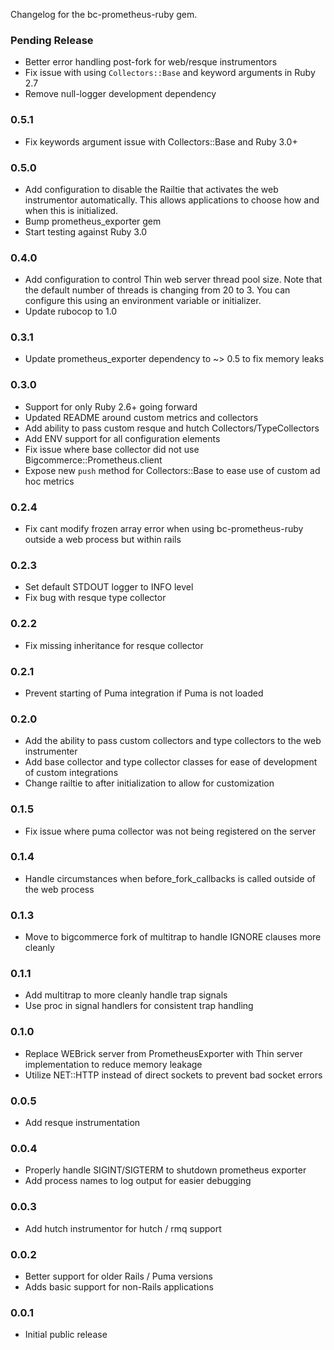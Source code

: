 Changelog for the bc-prometheus-ruby gem.

### Pending Release

- Better error handling post-fork for web/resque instrumentors
- Fix issue with using `Collectors::Base` and keyword arguments in Ruby 2.7
- Remove null-logger development dependency

### 0.5.1

- Fix keywords argument issue with Collectors::Base and Ruby 3.0+

### 0.5.0

- Add configuration to disable the Railtie that activates the web instrumentor automatically. This allows applications to choose how and when this is initialized.
- Bump prometheus_exporter gem
- Start testing against Ruby 3.0

### 0.4.0

- Add configuration to control Thin web server thread pool size. Note that the default number of threads is changing from 20 to 3. You can configure this using an environment variable or initializer.
- Update rubocop to 1.0

### 0.3.1

- Update prometheus_exporter dependency to ~> 0.5 to fix memory leaks

### 0.3.0

- Support for only Ruby 2.6+ going forward
- Updated README around custom metrics and collectors
- Add ability to pass custom resque and hutch Collectors/TypeCollectors
- Add ENV support for all configuration elements
- Fix issue where base collector did not use Bigcommerce::Prometheus.client
- Expose new `push` method for Collectors::Base to ease use of custom ad hoc metrics 

### 0.2.4

- Fix cant modify frozen array error when using bc-prometheus-ruby outside a web process 
  but within rails
  
### 0.2.3

- Set default STDOUT logger to INFO level
- Fix bug with resque type collector

### 0.2.2

- Fix missing inheritance for resque collector
 
### 0.2.1

- Prevent starting of Puma integration if Puma is not loaded

### 0.2.0

- Add the ability to pass custom collectors and type collectors to the web instrumenter
- Add base collector and type collector classes for ease of development of custom integrations
- Change railtie to after initialization to allow for customization

### 0.1.5

- Fix issue where puma collector was not being registered on the server

### 0.1.4

- Handle circumstances when before_fork_callbacks is called outside of the web process

### 0.1.3

- Move to bigcommerce fork of multitrap to handle IGNORE clauses more cleanly

### 0.1.1

- Add multitrap to more cleanly handle trap signals
- Use proc in signal handlers for consistent trap handling

### 0.1.0

- Replace WEBrick server from PrometheusExporter with Thin server implementation to reduce memory leakage
- Utilize NET::HTTP instead of direct sockets to prevent bad socket errors

### 0.0.5

- Add resque instrumentation

### 0.0.4

- Properly handle SIGINT/SIGTERM to shutdown prometheus exporter
- Add process names to log output for easier debugging

### 0.0.3

- Add hutch instrumentor for hutch / rmq support

### 0.0.2

- Better support for older Rails / Puma versions
- Adds basic support for non-Rails applications

### 0.0.1

- Initial public release
